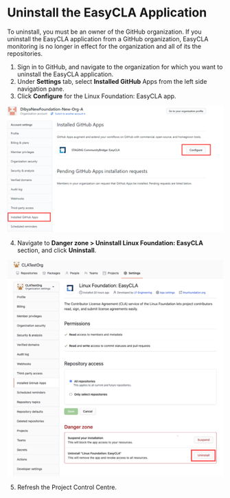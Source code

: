 # Uninstall the EasyCLA Application

To uninstall, you must be an owner of the GitHub organization. If you uninstall the EasyCLA application from a GitHub organization, EasyCLA monitoring is no longer in effect for the organization and all of its the repositories.

1. Sign in to GitHub, and navigate to the organization for which you want to uninstall the EasyCLA application.
2. Under **Settings** tab, select **Installed GitHub** Apps from the left side navigation pane.
3. Click **Configure** for the Linux Foundation: EasyCLA app.

![Uninstall EasyCLA Application](../../.gitbook/assets/uninstall-easycla-application%20%281%29.png)

4. Navigate to **Danger zone &gt; Uninstall Linux Foundation: EasyCLA** section, and click **Uninstall**.

![Uninstall EasyCLA App](../../.gitbook/assets/uninstall-easycla-application.png)

5. Refresh the Project Control Centre.

